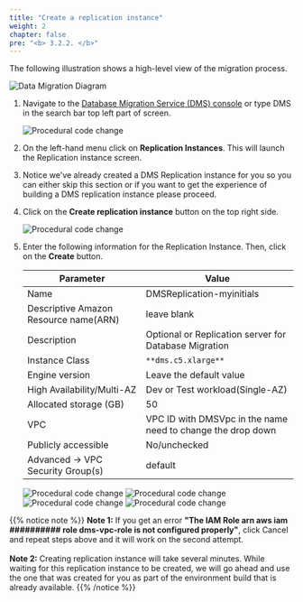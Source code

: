 ```yaml
---
title: "Create a replication instance"
weight: 2
chapter: false
pre: "<b> 3.2.2. </b>"
---
```


The following illustration shows a high-level view of the migration process.

![Data Migration Diagram](/images/3/2/2/0001.png?width=50pc)

1. Navigate to the [Database Migration Service (DMS) console](https://console.aws.amazon.com/dms/v2/) or type DMS in the search bar top left part of screen.

    ![Procedural code change](/images/3/2/2/0002.png?width=90pc)

1. On the left-hand menu click on **Replication Instances**. This will launch the Replication instance screen.

1. Notice we've already created a DMS Replication instance for you so you can either skip this section or if you want to get the experience of building a DMS replication instance please proceed.

1. Click on the **Create replication instance** button on the top right side.

    ![Procedural code change](/images/3/2/2/0003.png?width=90pc)

1. Enter the following information for the Replication Instance. Then, click on the **Create** button.

    |  Parameter	 |  Value  |
    |----------------|---------------------|
    |  Name	 |  DMSReplication-myinitials  |
    |  Descriptive Amazon Resource name(ARN)	 |  leave blank  |
    |  Description	 |  Optional or Replication server for Database Migration  |
    |  Instance Class	 |  `**dms.c5.xlarge**`  |
    |  Engine version	 |  Leave the default value  |
    |  High Availability/Multi-AZ	 |  Dev or Test workload(Single-AZ)  |
    |  Allocated storage (GB)	 |  50  |
    |  VPC	 |  VPC ID with DMSVpc in the name need to change the drop down  |
    |  Publicly accessible	 |  No/unchecked  |
    |  Advanced -> VPC Security Group(s)	 |  default  |

    ![Procedural code change](/images/3/2/2/0004.png?width=90pc)
    ![Procedural code change](/images/3/2/2/0005.png?width=90pc)
    ![Procedural code change](/images/3/2/2/0006.png?width=90pc)
    ![Procedural code change](/images/3/2/2/0007.png?width=90pc)

{{% notice note %}}
**Note 1:** If you get an error **"The IAM Role arn aws iam ########## role dms-vpc-role is not configured properly"**, click Cancel and repeat steps above and it will work on the second attempt.
\
\
**Note 2:** Creating replication instance will take several minutes. While waiting for this replication instance to be created, we will go ahead and use the one that was created for you as part of the environment build that is already available.
{{% /notice %}}
